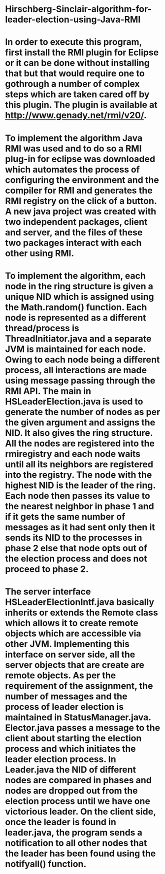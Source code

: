 # Hirschberg-Sinclair-algorithm-for-leader-election-using-Java-RMI
# In order to execute this program, first install the RMI plugin for Eclipse or it can be done without installing that but that would require one to gothrough a number of complex steps which are taken cared off by this plugin. The plugin is available at http://www.genady.net/rmi/v20/.
# To implement the algorithm Java RMI was used and to do so a RMI plug-in for eclipse was downloaded which automates the process of configuring the environment and the compiler for RMI and generates the RMI registry on the click of a button. A new java project was created with two independent packages, client and server, and the files of these two packages interact with each other using RMI. 
# To implement the algorithm, each node in the ring structure is given a unique NID which is assigned using the Math.random() function. Each node is represented as a different thread/process is ThreadInitiator.java and a separate JVM is maintained for each node. Owing to each node being a different process, all interactions are made using message passing through the RMI API. The main in HSLeaderElection.java is used to generate the number of nodes as per the given argument and assigns the NID. It also gives the ring structure. All the nodes are registered into the rmiregistry and each node waits until all its neighbors are registered into the registry. The node with the highest NID is the leader of the ring. Each node then passes its value to the nearest neighbor in phase 1 and if it gets the same number of messages as it had sent only then it sends its NID to the processes in phase 2 else that node opts out of the election process and does not proceed to phase 2. 
# The server interface HSLeaderElectionIntf.java basically inherits or extends the Remote class which allows it to create remote objects which are accessible via other JVM. Implementing this interface on server side, all the server objects that are create are remote objects. As per the requirement of the assignment, the number of messages and the process of leader election is maintained in StatusManager.java. Elector.java passes a message to the client about starting the election process and which initiates the leader election process. In Leader.java the NID of different nodes are compared in phases and nodes are dropped out from the election process until we have one victorious leader. On the client side, once the leader is found in leader.java, the program sends a notification to all other nodes that the leader has been found using the notifyall() function.
